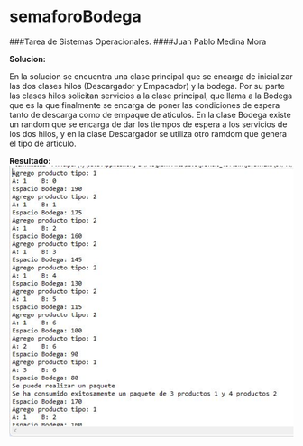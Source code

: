 # semaforoBodega
###Tarea de Sistemas Operacionales.
####Juan Pablo Medina Mora

**Solucion:** 

En la solucion se encuentra una clase principal que se encarga de inicializar las dos clases hilos (Descargador y Empacador) y la bodega. Por su parte las clases hilos solicitan servicios a la clase principal, que llama a la Bodega que es la que finalmente se encarga de poner las condiciones de espera tanto de descarga como de empaque de aticulos. En la clase Bodega existe un random que se encarga de dar los tiempos de espera a los servicios de los dos hilos, y en la clase Descargador se utiliza otro ramdom que genera el tipo de articulo.

**Resultado:**  
![alt text](https://github.com/hansTra77/semaforoBodega/blob/master/imagenSemaforoResult.JPG)  
